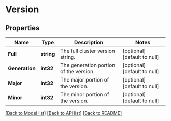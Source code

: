 # Version

## Properties
Name | Type | Description | Notes
------------ | ------------- | ------------- | -------------
**Full** | **string** | The full cluster version string. | [optional] [default to null]
**Generation** | **int32** | The generation portion of the version. | [optional] [default to null]
**Major** | **int32** | The major portion of the version. | [optional] [default to null]
**Minor** | **int32** | The minor portion of the version. | [optional] [default to null]

[[Back to Model list]](../README.md#documentation-for-models) [[Back to API list]](../README.md#documentation-for-api-endpoints) [[Back to README]](../README.md)



